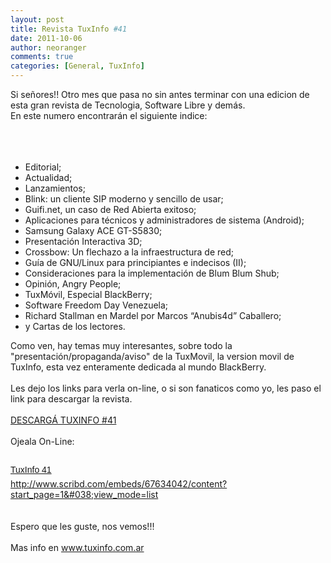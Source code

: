 ```yaml
---
layout: post
title: Revista TuxInfo #41
date: 2011-10-06
author: neoranger
comments: true
categories: [General, TuxInfo]
---
```

Si señores!! Otro mes que pasa no sin antes terminar con una edicion de esta gran revista de Tecnologia, Software Libre y demás.<br />En este numero encontrarán el siguiente indice:<br /><br /><a name='more'></a><br /><br /><ul><li>Editorial; </li><li>Actualidad; </li><li>Lanzamientos; </li><li>Blink: un cliente SIP moderno y sencillo de usar; </li><li>Guifi.net, un caso de Red Abierta exitoso; </li><li>Aplicaciones para técnicos y administradores de sistema (Android); </li><li>Samsung Galaxy ACE GT-S5830; </li><li>Presentación Interactiva 3D; </li><li>Crossbow: Un flechazo a la infraestructura de red; </li><li>Guía de GNU/Linux para principiantes e indecisos (II); </li><li>Consideraciones para la implementación de Blum Blum Shub; </li><li>Opinión, Angry People; </li><li>TuxMóvil, Especial BlackBerry; </li><li>Software Freedom Day Venezuela; </li><li>Richard Stallman en Mardel por Marcos “Anubis4d” Caballero; </li><li>y Cartas de los lectores.</li></ul>Como ven, hay temas muy interesantes, sobre todo la "presentación/propaganda/aviso" de la TuxMovil, la version movil de TuxInfo, esta vez enteramente dedicada al mundo BlackBerry.<br /><br />Les dejo los links para verla on-line, o si son fanaticos como yo, les paso el link para descargar la revista.<br /><br /><a href="http://infosertec.loquefaltaba.com/tuxinfo41.pdf">DESCARGÁ TUXINFO #41</a><br /><br />Ojeala On-Line:<br /><br /><a href="http://www.scribd.com/doc/67634042" style="display:block;font-family:Helvetica, Arial, Sans-serif;font-size-adjust:none;font-size:14px;font-stretch:normal;font-style:normal;font-variant:normal;font-weight:normal;line-height:normal;margin:12px auto 6px;text-decoration:underline;" title="View TuxInfo 41 on Scribd">TuxInfo 41</a><a href="http://www.scribd.com/embeds/67634042/content?start_page=1&#038;view_mode=list">http://www.scribd.com/embeds/67634042/content?start_page=1&#038;view_mode=list</a><br /><br /><br />Espero que les guste, nos vemos!!!<br /><br />Mas info en <a href="http://www.tuxinfo.com.ar/">www.tuxinfo.com.ar</a><br /><br /><br />
